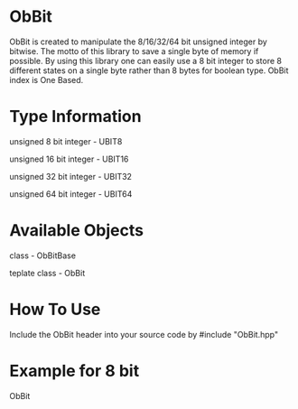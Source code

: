 ObBit
=====

ObBit is created to manipulate the 8/16/32/64 bit unsigned integer by bitwise. The motto of this library to save a single byte of memory if possible. By using this library one can easily use a 8 bit integer to store 8 different states on a single byte rather than 8 bytes for boolean type. ObBit index is One Based.


Type Information
=================
unsigned 8 bit integer - UBIT8

unsigned 16 bit integer - UBIT16

unsigned 32 bit integer - UBIT32

unsigned 64 bit integer - UBIT64


Available Objects
=================
class - ObBitBase

teplate class - ObBit



How To Use
================
Include the ObBit header into your source code by \#include "ObBit.hpp"


Example for 8 bit
==================

ObBit
